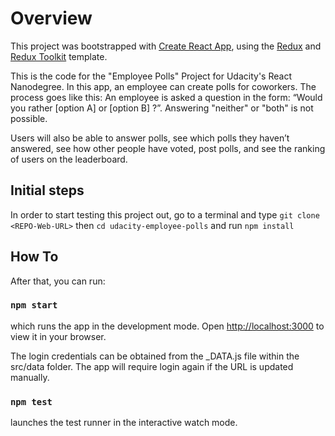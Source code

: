 # Overview

This project was bootstrapped with [Create React App](https://github.com/facebook/create-react-app), using the [Redux](https://redux.js.org/) and [Redux Toolkit](https://redux-toolkit.js.org/) template.

This is the code for the "Employee Polls" Project for Udacity's React Nanodegree. In this app, an employee can create polls for coworkers. The process goes like this: An employee is asked a question in the form: “Would you rather [option A] or [option B] ?”. Answering "neither" or "both" is not possible.

Users will also be able to answer polls, see which polls they haven’t answered, see how other people have voted, post polls, and see the ranking of users on the leaderboard.

## Initial steps

In order to start testing this project out, go to a terminal and type 
`git clone <REPO-Web-URL>`
then `cd udacity-employee-polls`
and run `npm install`

## How To

After that, you can run:

### `npm start`

which runs the app in the development mode.
Open [http://localhost:3000](http://localhost:3000) to view it in your browser.

The login credentials can be obtained from the _DATA.js file within the src/data folder. The app will require login again if the URL is updated manually.

### `npm test`

launches the test runner in the interactive watch mode.
